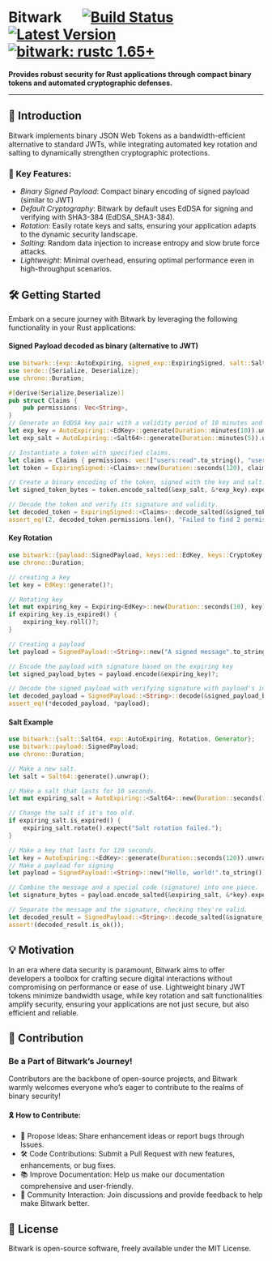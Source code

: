 # Bitwark &emsp;  [![Build Status]][actions] [![Latest Version]][crates.io] [![bitwark: rustc 1.65+]][Rust 1.65]

[Build Status]: https://img.shields.io/github/actions/workflow/status/versolid/bitwark/rust.yml?branch=main
[actions]: https://github.com/versolid/bitwark/actions?query=branch%3Amain
[Latest Version]: https://img.shields.io/crates/v/bitwark.svg
[crates.io]: https://crates.io/crates/bitwark
[bitwark: rustc 1.65+]: https://img.shields.io/badge/bitwark-rustc_1.65+-lightgray.svg
[Rust 1.65]: https://blog.rust-lang.org/2021/10/21/Rust-1.65.0.html

**Provides robust security for Rust applications through compact binary tokens and automated cryptographic defenses.**

---

## 🚀 Introduction
Bitwark implements binary JSON Web Tokens as a bandwidth-efficient alternative to standard JWTs, while integrating automated key rotation and salting to dynamically strengthen cryptographic protections.

### 🔐 Key Features:

* *Binary Signed Payload*: Compact binary encoding of signed payload (similar to JWT)
* *Default Cryptography*: Bitwark by default uses EdDSA for signing and verifying with SHA3-384 (EdDSA_SHA3-384).
* *Rotation*: Easily rotate keys and salts, ensuring your application adapts to the dynamic security landscape.
* *Salting*: Random data injection to increase entropy and slow brute force attacks.
* *Lightweight*: Minimal overhead, ensuring optimal performance even in high-throughput scenarios.

## 🛠️ Getting Started
Embark on a secure journey with Bitwark by leveraging the following functionality in your Rust applications:
#### Signed Payload decoded as binary (alternative to JWT)
```rust
use bitwark::{exp::AutoExpiring, signed_exp::ExpiringSigned, salt::Salt64, keys::{ed::EdKey}};
use serde::{Serialize, Deserialize};
use chrono::Duration;

#[derive(Serialize,Deserialize)]
pub struct Claims {
    pub permissions: Vec<String>,
}
// Generate an EdDSA key pair with a validity period of 10 minutes and a salt with a validity of 5 minutes.
let exp_key = AutoExpiring::<EdKey>::generate(Duration::minutes(10)).unwrap();
let exp_salt = AutoExpiring::<Salt64>::generate(Duration::minutes(5)).unwrap();

// Instantiate a token with specified claims.
let claims = Claims { permissions: vec!["users:read".to_string(), "users:write".to_string()]};
let token = ExpiringSigned::<Claims>::new(Duration::seconds(120), claims).unwrap();

// Create a binary encoding of the token, signed with the key and salt.
let signed_token_bytes = token.encode_salted(&exp_salt, &*exp_key).expect("Failed to sign token");

// Decode the token and verify its signature and validity.
let decoded_token = ExpiringSigned::<Claims>::decode_salted(&signed_token_bytes, &exp_salt, &*exp_key).expect("Failed to decode a token");
assert_eq!(2, decoded_token.permissions.len(), "Failed to find 2 permissions");
```
#### Key Rotation
```rust
use bitwark::{payload::SignedPayload, keys::ed::EdKey, keys::CryptoKey, Generator};
use chrono::Duration;

// creating a key
let key = EdKey::generate()?;

// Rotating key
let mut expiring_key = Expiring<EdKey>::new(Duration::seconds(10), key);
if expiring_key.is_expired() {
    expiring_key.roll()?;
}

// Creating a payload
let payload = SignedPayload::<String>::new("A signed message".to_string());

// Encode the payload with signature based on the expiring key
let signed_payload_bytes = payload.encode(&expiring_key)?;

// Decode the signed payload with verifying signature with payload's integrity
let decoded_payload = SignedPayload::<String>::decode(&signed_payload_bytes, &expiring_key)?;
assert_eq!(*decoded_payload, *payload);
```

#### Salt Example
```rust
use bitwark::{salt::Salt64, exp::AutoExpiring, Rotation, Generator};
use bitwark::payload::SignedPayload;
use chrono::Duration;

// Make a new salt.
let salt = Salt64::generate().unwrap();

// Make a salt that lasts for 10 seconds.
let mut expiring_salt = AutoExpiring::<Salt64>::new(Duration::seconds(10), salt).unwrap();

// Change the salt if it's too old.
if expiring_salt.is_expired() {
    expiring_salt.rotate().expect("Salt rotation failed.");
}

// Make a key that lasts for 120 seconds.
let key = AutoExpiring::<EdKey>::generate(Duration::seconds(120)).unwrap();
// Make a payload for signing
let payload = SignedPayload::<String>::new("Hello, world!".to_string());

// Combine the message and a special code (signature) into one piece.
let signature_bytes = payload.encode_salted(&expiring_salt, &*key).expect("Failed to encode");

// Separate the message and the signature, checking they're valid.
let decoded_result = SignedPayload::<String>::decode_salted(&signature_bytes, &expiring_salt, &*key);
assert!(decoded_result.is_ok());
```

## 💡 Motivation
In an era where data security is paramount, Bitwark aims to offer developers a toolbox for crafting secure digital interactions without compromising on performance or ease of use. Lightweight binary JWT tokens minimize bandwidth usage, while key rotation and salt functionalities amplify security, ensuring your applications are not just secure, but also efficient and reliable.

## 🌱 Contribution
### Be a Part of Bitwark’s Journey!
Contributors are the backbone of open-source projects, and Bitwark warmly welcomes everyone who’s eager to contribute to the realms of binary security!

#### 🎗 How to Contribute:

* 🧠 Propose Ideas: Share enhancement ideas or report bugs through Issues.
* 🛠 Code Contributions: Submit a Pull Request with new features, enhancements, or bug fixes.
* 📚 Improve Documentation: Help us make our documentation comprehensive and user-friendly.
* 💬 Community Interaction: Join discussions and provide feedback to help make Bitwark better.

## 📜 License
Bitwark is open-source software, freely available under the MIT License.